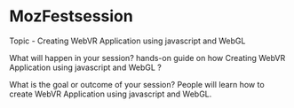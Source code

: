 # MozFestsession
Topic  - Creating WebVR Application using javascript and WebGL

What will happen in your session?
hands-on guide on how Creating WebVR Application using javascript and WebGL ?

What is the goal or outcome of your session?
People will learn how to create WebVR Application using javascript and WebGL.

